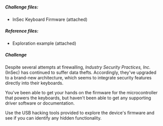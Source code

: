 ##### Challenge files:

* <i class="fab fa-usb"></i> InSec Keyboard Firmware (attached)

##### Reference files:

* Exploration example (attached)

##### Challenge

Despite several attempts at firewalling, <i>Industry Security Practices, Inc.</i> (InSec) has continued to suffer data thefts. Accordingly, they've upgraded to a brand-new architecture, which seems to integrate security features directly into their keyboards. 

You've been able to get your hands on the firmware for the microcontroller that powers the keyboards, but haven't been able to get any supporting driver software or documentation.

Use the USB hacking tools provided to explore the device's firmware and see if you can identify any hidden functionality.
